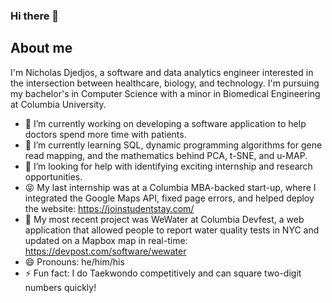 ### Hi there 👋

## About me
<!--
**reformist/reformist** is a ✨ _special_ ✨ repository because its `README.md` (this file) appears on your GitHub profile.
-->
I'm Nicholas Djedjos, a software and data analytics engineer interested in the intersection between healthcare, biology, and technology. I'm pursuing my bachelor's in Computer Science with a minor in Biomedical Engineering at Columbia University.

- 🔭 I’m currently working on developing a software application to help doctors spend more time with patients.
- 🌱 I’m currently learning SQL, dynamic programming algorithms for gene read mapping, and the mathematics behind PCA, t-SNE, and u-MAP. 
- 🤔 I’m looking for help with identifying exciting internship and research opportunities.
- 😝 My last internship was at a Columbia MBA-backed start-up, where I integrated the Google Maps API, fixed page errors, and helped deploy the website: https://joinstudentstay.com/
- 💬 My most recent project was WeWater at Columbia Devfest, a web application that allowed people to report water quality tests in NYC and updated on a Mapbox map in real-time: https://devpost.com/software/wewater
- 😄 Pronouns: he/him/his
- ⚡ Fun fact: I do Taekwondo competitively and can square two-digit numbers quickly!

